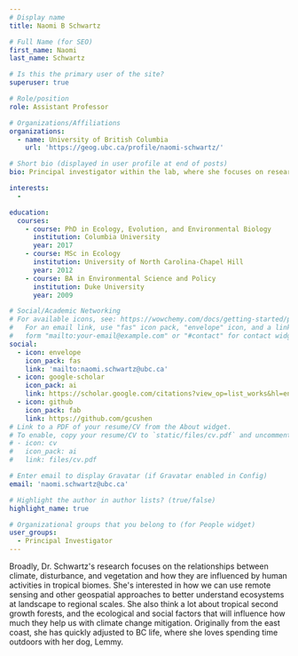 ```yaml
---
# Display name
title: Naomi B Schwartz

# Full Name (for SEO)
first_name: Naomi
last_name: Schwartz

# Is this the primary user of the site?
superuser: true

# Role/position
role: Assistant Professor

# Organizations/Affiliations
organizations:
  - name: University of British Columbia 
    url: 'https://geog.ubc.ca/profile/naomi-schwartz/'

# Short bio (displayed in user profile at end of posts)
bio: Principal investigator within the lab, where she focuses on researching relationships between climate, disturbance, and vegetation and how they are influenced by human activities in tropical biomes. Her main mode of analysis is through remote sensing and geospatial analyses.

interests:
  - 

education:
  courses:
    - course: PhD in Ecology, Evolution, and Environmental Biology
      institution: Columbia University
      year: 2017
    - course: MSc in Ecology
      institution: University of North Carolina-Chapel Hill
      year: 2012
    - course: BA in Environmental Science and Policy
      institution: Duke University
      year: 2009

# Social/Academic Networking
# For available icons, see: https://wowchemy.com/docs/getting-started/page-builder/#icons
#   For an email link, use "fas" icon pack, "envelope" icon, and a link in the
#   form "mailto:your-email@example.com" or "#contact" for contact widget.
social:
  - icon: envelope
    icon_pack: fas
    link: 'mailto:naomi.schwartz@ubc.ca'
  - icon: google-scholar
    icon_pack: ai
    link: https://scholar.google.com/citations?view_op=list_works&hl=en&hl=en&user=c0mrv9IAAAAJ&sortby=pubdate
  - icon: github
    icon_pack: fab
    link: https://github.com/gcushen
# Link to a PDF of your resume/CV from the About widget.
# To enable, copy your resume/CV to `static/files/cv.pdf` and uncomment the lines below.
# - icon: cv
#   icon_pack: ai
#   link: files/cv.pdf

# Enter email to display Gravatar (if Gravatar enabled in Config)
email: 'naomi.schwartz@ubc.ca'

# Highlight the author in author lists? (true/false)
highlight_name: true

# Organizational groups that you belong to (for People widget)
user_groups:
  - Principal Investigator
---
```


Broadly, Dr. Schwartz's research focuses on the relationships between climate, disturbance, and vegetation and how they are influenced by human activities in tropical biomes. She's interested in how we can use remote sensing and other geospatial approaches to better understand ecosystems at landscape to regional scales. She also think a lot about tropical second growth forests, and the ecological and social factors that will influence how much they help us with climate change mitigation. Originally from the east coast, she has quickly adjusted to BC life, where she loves spending time outdoors with her dog, Lemmy.
